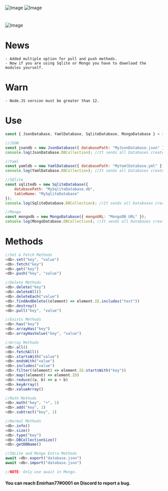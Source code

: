 ![Image](https://img.shields.io/npm/v/erax.db?color=%2351F9C0&label=erax.db)
![Image](https://img.shields.io/npm/dt/erax.db.svg?color=%2351FC0&maxAge=3600)

#

![Image](https://nodei.co/npm/erax.db.png?downloads=true&downloadRank=true&stars=true)

# News

```npm
- Added multiple option for pull and push methods.
- Now if you are using Sqlite or Mongo you have to download the modules yourself.
```

# Warn

```npm
- Node.JS version must be greater than 12.
```

# Use

```js
const { JsonDatabase, YamlDatabase, SqliteDatabase, MongoDatabase } = require("erax.db");

//JSON
const jsondb = new JsonDatabase({ databasePath: "MyJsonDatabase.json" });
console.log(JsonDatabase.DBCollection); //It sends all Databases created for Json to the console.

//Yaml
const yamldb = new YamlDatabase({ databasePath: "MyYamlDatabase.yml" });
console.log(YamlDatabase.DBCollection); //It sends all Databases created for Yaml to the console.

//SQlite
const sqlitedb = new SqliteDatabase({
    databasePath: "MySqliteDatabase.db",
    tableName: "MySqliteDatabase"
});
console.log(SqliteDatabase.DBCollection); //It sends all Databases created for Sqlite to the console.

//Mongo
const mongodb = new MongoDatabase({ mongoURL: "MongoDB URL" });
console.log(MongoDatabase.DBCollection); //It sends all Databases created for Mongo to the console.
```

# Methods

```js
//Set & Fetch Methods
<db>.set("key", "value")
<db>.fetch("key")
<db>.get("key")
<db>.push("key", "value")

//Delete Methods
<db>.delete("key")
<db>.deleteAll()
<db>.deleteEach("value")
<db>.findAndDelete((element) => element.ID.includes("test"))
<db>.destroy()
<db>.pull("key", "value")

//Exists Methods
<db>.has("key")
<db>.arrayHas("key")
<db>.arrayHasValue("key", "value")

//Array Methods
<db>.all()
<db>.fetchAll()
<db>.startsWith("value")
<db>.endsWith("value")
<db>.includes("value")
<db>.filter((element) => element.ID.startsWith("key"))
<db>.map((element) => element.ID)
<db>.reduce((a, b) => a + b)
<db>.keyArray()
<db>.valueArray()

//Math Methods
<db>.math("key", "+", 1)
<db>.add("key", 1)
<db>.subtract("key", 1)

//Normal Methods
<db>.info()
<db>.size()
<db>.type("key")
<db>.DBCollectionSize()
<db>.getDBName()

//SQLite and Mongo Extra Methods
await <db>.export("database.json")
await <db>.import("database.json")

//NOTE: Only use await in Mongo.
```

#### You can reach Emirhan77#0001 on Discord to report a bug.
